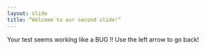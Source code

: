 ```yaml
---
layout: slide
title: “Welcome to our second slide!”
---
```

Your test seems working like a BUG !!
Use the left arrow to go back!
